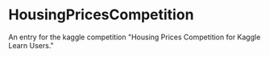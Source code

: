 # HousingPricesCompetition
An entry for the kaggle competition "Housing Prices Competition for Kaggle Learn Users."
